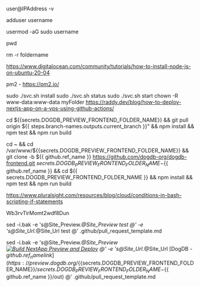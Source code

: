 user@IPAddress -v

adduser username

usermod -aG sudo username

pwd

rm -r foldername

https://www.digitalocean.com/community/tutorials/how-to-install-node-js-on-ubuntu-20-04

pm2 - https://pm2.io/

sudo ./svc.sh install
sudo ./svc.sh status
sudo ./svc.sh start
chown -R www-data:www-data myFolder
https://raddy.dev/blog/how-to-deploy-nextjs-app-on-a-vps-using-github-actions/

cd ${{secrets.DOGDB_PREVIEW_FRONTEND_FOLDER_NAME}} && git pull origin ${{ steps.branch-names.outputs.current_branch }}" && npm install && npm test && npm run build

cd ~ && cd /var/www/${{secrets.DOGDB_PREVIEW_FRONTEND_FOLDER_NAME}} && git clone -b ${{ github.ref_name }} https://github.com/dogdb-org/dogdb-frontend.git ${{ secrets.DOGDB_PREVIEW_FRONTEND_FOLDER_NAME }}-${{ github.ref_name }} && cd ${{ secrets.DOGDB_PREVIEW_FRONTEND_FOLDER_NAME }} && npm install && npm test && npm run build

https://www.pluralsight.com/resources/blog/cloud/conditions-in-bash-scripting-if-statements

Wb3rvTirMomt2wdf8Dun

sed -i.bak -e 's@Site_Preview._@Site_Preview test @' -e 's@Site_Url._@Site_Url test @' .github/pull_request_template.md

sed -i.bak -e 's@Site_Preview._@Site_Preview [![Build NextApp Preview and Deploy](https://github.com/dogdb-org/dogdb-frontend/actions/workflows/preview.yaml/badge.svg?branch=${{github.ref_name}}&event=push)](https://github.com/dogdb-org/dogdb-frontend/actions/workflows/preview.yaml) @' -e 's@Site_Url._@Site_Url [DogDB - ${{github.ref_name}} link](https://preview.dogdb.org/${{secrets.DOGDB_PREVIEW_FRONTEND_FOLDER_NAME}}/${{secrets.DOGDB_PREVIEW_FRONTEND_FOLDER_NAME}}-${{ github.ref_name }}/out) @' .github/pull_request_template.md
